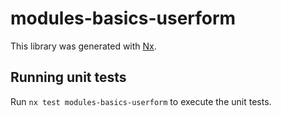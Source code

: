 # modules-basics-userform

This library was generated with [Nx](https://nx.dev).


## Running unit tests

Run `nx test modules-basics-userform` to execute the unit tests.

